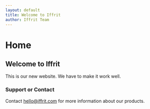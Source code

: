 ```yaml
---
layout: default
title: Welcome to Iffrit
author: Iffrit Team
---
```


# Home

## Welcome to Iffrit

This is our new website. We have to make it work well.

### Support or Contact

Contact hello@iffrit.com for more information about our products.
